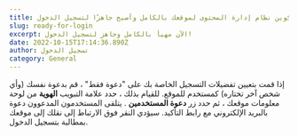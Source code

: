 ```yaml
---
title: تم الآن تكوين نظام إدارة المحتوى لموقعك بالكامل وأصبح جاهزًا لتسجيل الدخول!
slug: ready-for-login
excerpt: الآن مهيأ بالكامل وجاهز لتسجيل الدخول!
date: 2022-10-15T17:14:36.890Z
author: تسجيل الدخول
category: General
---
```

إذا قمت بتعيين تفضيلات التسجيل الخاصة بك على "دعوة فقط" ، قم بدعوة نفسك (وأي شخص آخر تختاره) كمستخدم للموقع. للقيام بذلك ، حدد علامة التبويب  **الهوية**  من لوحة معلومات موقعك ، ثم حدد زر  **دعوة المستخدمين** . يتلقى المستخدمون المدعوون دعوة بالبريد الإلكتروني مع رابط التأكيد. سيؤدي النقر فوق الارتباط إلى نقلك إلى موقعك بمطالبة بتسجيل الدخول.
